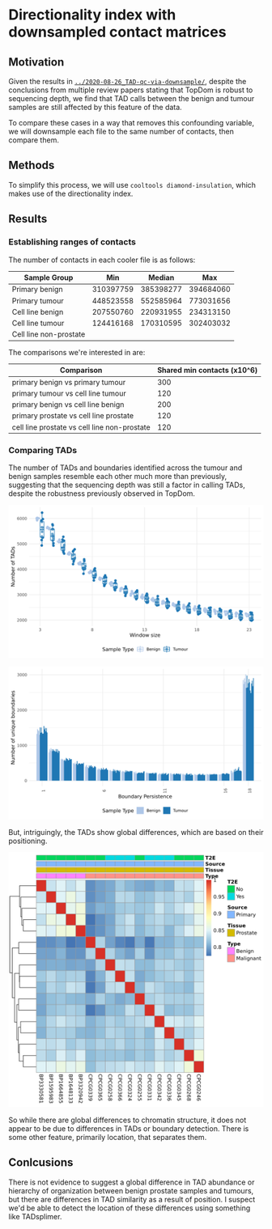 # Directionality index with downsampled contact matrices

## Motivation

Given the results in [`../2020-08-26_TAD-qc-via-downsample/`](../2020-08-26_TAD-qc-via-downsample/), despite the conclusions from multiple review papers stating that TopDom is robust to sequencing depth, we find that TAD calls between the benign and tumour samples are still affected by this feature of the data.

To compare these cases in a way that removes this confounding variable, we will downsample each file to the same number of contacts, then compare them.

## Methods

To simplify this process, we will use `cooltools diamond-insulation`, which makes use of the directionality index.

## Results

### Establishing ranges of contacts

The number of contacts in each cooler file is as follows:

| Sample Group | Min | Median | Max |
| ------------ | --- | ------ | --- |
| Primary benign | 310397759 | 385398277 | 394684060 |
| Primary tumour | 448523558 | 552585964 | 773031656 |
| Cell line benign | 207550760 | 220931955 | 234313150 |
| Cell line tumour | 124416168 | 170310595 | 302403032 |
| Cell line non-prostate | | |

The comparisons we're interested in are:

| Comparison | Shared min contacts (x10^6) |
| ---------- | --------------------------- |
| primary benign vs primary tumour | 300 |
| primary tumour vs cell line tumour | 120 |
| primary benign vs cell line benign | 200 |
| primary prostate vs cell line prostate | 120 |
| cell line prostate vs cell line non-prostate | 120 |

### Comparing TADs

The number of TADs and boundaries identified across the tumour and benign samples resemble each other much more than previously, suggesting that the sequencing depth was still a factor in calling TADs, despite the robustness previously observed in TopDom.

![TAD counts across primary samples](Plots/tad-counts.png)

![TAD boundary persistence similarity across primary samples](Plots/boundary-counts.by-persistence.png)

But, intriguingly, the TADs show global differences, which are based on their positioning.

![TAD similarity of primary samples](Plots/bp-score.cluster.png)

So while there are global differences to chromatin structure, it does not appear to be due to differences in TADs or boundary detection.
There is some other feature, primarily location, that separates them.

## Conlcusions

There is not evidence to suggest a global difference in TAD abundance or hierarchy of organization between benign prostate samples and tumours, but there are differences in TAD similarity as a result of position.
I suspect we'd be able to detect the location of these differences using something like TADsplimer.
